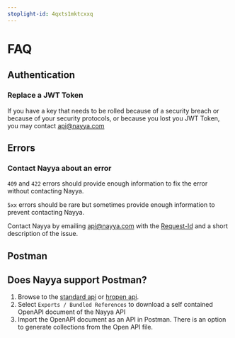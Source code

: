 ```yaml
---
stoplight-id: 4qxts1mktcxxq
---
```


# FAQ

## Authentication

### Replace a JWT Token

If you have a key that needs to be rolled because of a security breach or because of your security protocols, or because you lost you JWT Token, you may contact api@nayya.com

## Errors

### Contact Nayya about an error

`409` and `422` errors should provide enough information to fix the error without contacting Nayya.

`5xx` errors should be rare but sometimes provide enough information to prevent contacting Nayya.

Contact Nayya by emailing api@nayya.com with the [Request-Id](RequestIds.md) and a short description of the issue.

## Postman

## Does Nayya support Postman?

1. Browse to the [standard api](../reference/decision-support-api-standard.yaml) or [hropen api](../reference/decision-support-api-hropen.yaml).
2. Select `Exports / Bundled References` to download a self contained OpenAPI document of the Nayya API
3. Import the OpenAPI document as an API in Postman.  There is an option to generate collections from the Open API file.